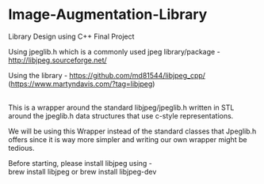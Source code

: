 # Image-Augmentation-Library
Library Design using C++ Final Project

Using jpeglib.h which is a commonly used jpeg library/package - http://libjpeg.sourceforge.net/

Using the library - https://github.com/md81544/libjpeg_cpp/ (https://www.martyndavis.com/?tag=libjpeg)


<br>
This is a wrapper around the standard libjpeg/jpeglib.h written in STL around the jpeglib.h data structures that use c-style representations.

<br>

We will be using this Wrapper instead of the standard classes that Jpeglib.h offers since it is way more simpler and writing our own wrapper might be tedious.

Before starting, please install libjpeg using - 
<br>
brew install libjpeg or brew install libjpeg-dev


